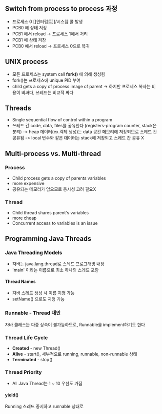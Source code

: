 ## Switch from process to process 과정
- 프로세스 0 [[인터럽트]]/시스템 콜 발생
- PCB0 에 상태 저장
- PCB1 에서 reload -> 프로세스 1에서 처리
- PCB1 에 상태 저장
- PCB0 에서 reload -> 프로세스 0으로 복귀
## UNIX process
- 모든 프로세스는 system call **fork()** 에 의해 생성됨 
- fork()는 프로세스에 unique PID 부여
- child gets a copy of process image of parent 
  -> 하지만 프로세스 복사는 비용이 비싸다, 쓰레드는 비교적 싸다
## Threads
- Single sequential flow of control within a program
- 쓰레드 간 code, data, files를 공유한다 (registers-program counter, stack은 분리)
  -> heap 데이터(ex.객체 생성)는 data 공간 메모리에 저장되므로 스레드 간 공유됨
  -> local 변수와 같은 데이터는 stack에 저장되고 스레드 간 공유 X
## Multi-process vs. Multi-thread
### Process
- Child process gets a copy of parents variables
- more expensive
- 공유되는 메모리가 없으므로 동시성 고려 필요X
### Thread
- Child thread shares parent's variables
- more cheap
- Concurrent access to variables is an issue
## Programming Java Threads
###  Java Threading Models
- 자바는 java.lang.thread로 스레드 프로그래밍 내장
- 'main' 이라는 이름으로 최소 하나의 스레드 포함
#### Thread Names
- 자바 스레드 생성 시 이름 지정 가능
- setName() 으로도 지정 가능
### Runnable - Thread 대안
자바 클래스는 다중 상속이 불가능하므로, Runnable을 implement하기도 한다
### Thread Life Cycle
- **Created** - new Thread()
- **Alive** - start(), 세부적으로 running, runnable, non-runnable 상태
- **Terminated** - stop()
### Thread Priority
- All Java Thread는 1 ~ 10 우선도 가짐
#### yield()
Running 스레드 중지하고 runnable 상태로
